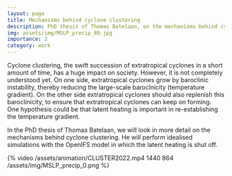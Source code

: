 ```yaml
---
layout: page
title: Mechanisms behind cyclone clustering
description: PhD thesis of Thomas Batelaan, on the mechanisms behind cyclone clustering. 
img: assets/img/MSLP_precip_80.jpg
importance: 2
category: work
---
```


Cyclone clustering, the swift succession of extratropical cyclones in a short amount of time, has a huge impact on society. However, it is not completely understood yet. On one side, extratropical cyclones grow by baroclinic instability, thereby reducing the large-scale baroclnicity (temperature gradient). On the other side extratropical cyclones should also replenish this baroclinicity, to ensure that extratropical cyclones can keep on forming. One hypothesis could be that latent heating is important in re-establishing the temperature gradient. 

In the PhD thesis of Thomas Batelaan, we will look in more detail on the mechanisms behind cyclone clustering. He will perform idealised simulations with the OpenIFS model in which the latent heating is shut off. 

{% video /assets/animation/CLUSTER2022.mp4 1440 864 /assets/img/MSLP_precip_0.png %}
